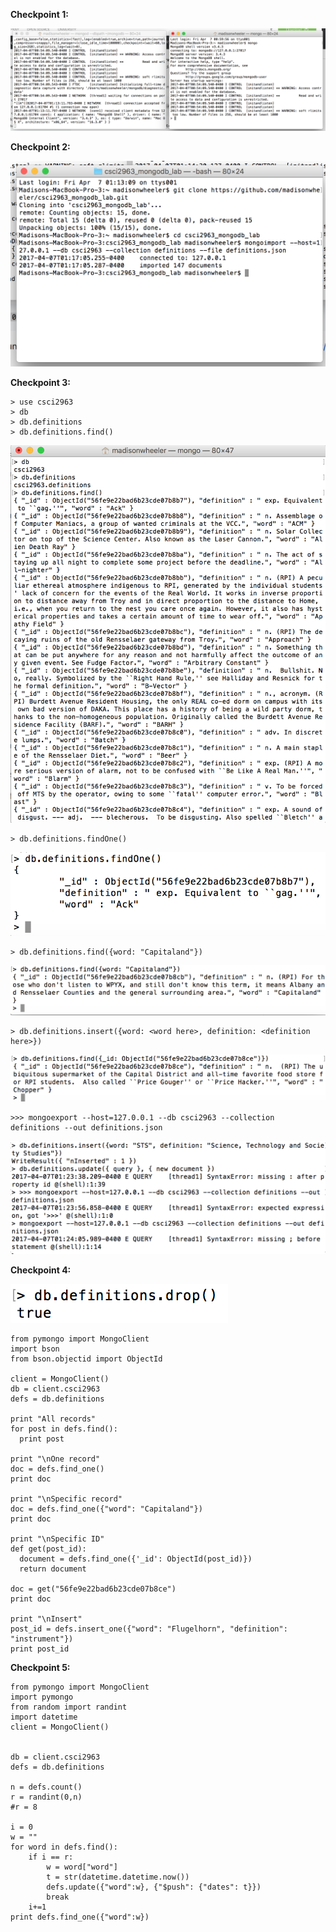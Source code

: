 **Checkpoint 1:**

![](Checkpoint1.png)

**Checkpoint 2:**

![](Checkpoint2.png)

**Checkpoint 3:**

    > use csci2963
    > db
    > db.definitions
    > db.definitions.find()
![](Checkpoint3.1.png)

    > db.definitions.findOne()
![](Checkpoint3.2.png)

    > db.definitions.find({word: "Capitaland"})
![](Checkpoint3.3.png)

    > db.definitions.insert({word: <word here>, definition: <definition here>})
![](Checkpoint3.4.png)

    >>> mongoexport --host=127.0.0.1 --db csci2963 --collection definitions --out definitions.json
![](Checkpoint3.5.png)


**Checkpoint 4:**

![](Checkpoint4.png)


    from pymongo import MongoClient
    import bson
    from bson.objectid import ObjectId

    client = MongoClient()
    db = client.csci2963
    defs = db.definitions

    print "All records"
    for post in defs.find():
      print post

    print "\nOne record"
    doc = defs.find_one()
    print doc

    print "\nSpecific record"
    doc = defs.find_one({"word": "Capitaland"})
    print doc

    print "\nSpecific ID"
    def get(post_id):
      document = defs.find_one({'_id': ObjectId(post_id)})
      return document

    doc = get("56fe9e22bad6b23cde07b8ce")
    print doc

    print "\nInsert"
    post_id = defs.insert_one({"word": "Flugelhorn", "definition": "instrument"})
    print post_id


**Checkpoint 5:**


    from pymongo import MongoClient
    import pymongo
    from random import randint
    import datetime
    client = MongoClient()


    db = client.csci2963
    defs = db.definitions

    n = defs.count()
    r = randint(0,n)
    #r = 8

    i = 0
    w = ""
    for word in defs.find():
        if i == r:
            w = word["word"]
            t = str(datetime.datetime.now())        
            defs.update({"word":w}, {"$push": {"dates": t}})
            break
        i+=1
    print defs.find_one({"word":w})
 
